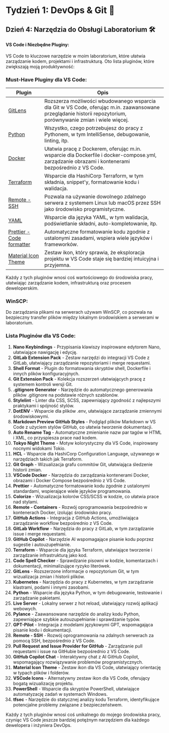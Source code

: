 # Tydzień 1: DevOps & Git 🚀

## Dzień 4: Narzędzia do Obsługi Laboratorium 🛠️

#### **VS Code i Niezbędne Pluginy**:

VS Code to kluczowe narzędzie w moim laboratorium, które ułatwia zarządzanie kodem, projektami i infrastrukturą. Oto lista pluginów, które zwiększają moją produktywność:

### Must-Have Pluginy dla VS Code:

| Plugin | Opis |
|--------|------|
| [GitLens](https://marketplace.visualstudio.com/items?itemName=eamodio.gitlens) | Rozszerza możliwości wbudowanego wsparcia dla Git w VS Code, oferując m.in. zaawansowane przeglądanie historii repozytorium, porównywanie zmian i wiele więcej. |
| [Python](https://marketplace.visualstudio.com/items?itemName=ms-python.python) | Wszystko, czego potrzebujesz do pracy z Pythonem, w tym IntelliSense, debugowanie, linting, itp. |
| [Docker](https://marketplace.visualstudio.com/items?itemName=ms-azuretools.vscode-docker) | Ułatwia pracę z Dockerem, oferując m.in. wsparcie dla Dockerfile i docker-compose.yml, zarządzanie obrazami i kontenerami bezpośrednio z VS Code. |
| [Terraform](https://marketplace.visualstudio.com/items?itemName=hashicorp.terraform) | Wsparcie dla HashiCorp Terraform, w tym składnia, snippet'y, formatowanie kodu i walidacja. |
| [Remote - SSH](https://marketplace.visualstudio.com/items?itemName=ms-vscode-remote.remote-ssh) | Pozwala na używanie dowolnego zdalnego serwera z systemem Linux lub macOS przez SSH jako środowisko programistyczne. |
| [YAML](https://marketplace.visualstudio.com/items?itemName=redhat.vscode-yaml) | Wsparcie dla języka YAML, w tym walidacja, podświetlanie składni, auto-kompletowanie, itp. |
| [Prettier - Code formatter](https://marketplace.visualstudio.com/items?itemName=esbenp.prettier-vscode) | Automatyczne formatowanie kodu zgodnie z ustalonymi zasadami, wspiera wiele języków i frameworków. |
| [Material Icon Theme](https://marketplace.visualstudio.com/items?itemName=pkief.material-icon-theme) | Zestaw ikon, który sprawia, że eksploracja projektu w VS Code staje się bardziej intuicyjna i przyjemna. |

Każdy z tych pluginów wnosi coś wartościowego do środowiska pracy, ułatwiając zarządzanie kodem, infrastrukturą oraz procesem deweloperskim.


### **WinSCP**:

Do zarządzania plikami na serwerach używam WinSCP, co pozwala na bezpieczny transfer plików między lokalnym środowiskiem a serwerami w laboratorium.


### Lista Pluginów dla VS Code:

1. **Nano Keybindings** - Przypisania klawiszy inspirowane edytorem Nano, ułatwiające nawigację i edycję.
2. **GitLab Extension Pack** - Zestaw narzędzi do integracji VS Code z GitLab, ułatwiający zarządzanie repozytoriami i merge requestami.
3. **Shell Format** - Plugin do formatowania skryptów shell, Dockerfile i innych plików konfiguracyjnych.
4. **Git Extension Pack** - Kolekcja rozszerzeń ułatwiających pracę z systemem kontroli wersji Git.
5. **.gitignore Generator** - Narzędzie do automatycznego generowania plików .gitignore na podstawie różnych szablonów.
6. **Stylelint** - Linter dla CSS, SCSS, zapewniający zgodność z najlepszymi praktykami i spójność stylów.
7. **DotENV** - Wsparcie dla plików .env, ułatwiające zarządzanie zmiennymi środowiskowymi.
8. **Markdown Preview GitHub Styles** - Podgląd plików Markdown w VS Code z użyciem stylów GitHub, co ułatwia tworzenie dokumentacji.
9. **Auto Rename Tag** - Automatyczne zmienianie nazw par tagów w HTML i XML, co przyspiesza prace nad kodem.
10. **Tokyo Night Theme** - Motyw kolorystyczny dla VS Code, inspirowany nocnymi widokami Tokio.
11. **HCL** - Wsparcie dla HashiCorp Configuration Language, używanego w narzędziach takich jak Terraform.
12. **Git Graph** - Wizualizacja grafu commitów Git, ułatwiająca śledzenie historii zmian.
13. **VSCode Docker** - Narzędzia do zarządzania kontenerami Docker, obrazami i Docker Compose bezpośrednio z VS Code.
14. **Prettier** - Automatyczne formatowanie kodu zgodnie z ustalonymi standardami, wspierające wiele języków programowania.
15. **Colorize** - Wizualizacja kolorów CSS/SCSS w kodzie, co ułatwia prace nad stylami.
16. **Remote - Containers** - Rozwój oprogramowania bezpośrednio w kontenerach Docker, izolując środowisko pracy.
17. **GitHub Actions** - Integracja z GitHub Actions, umożliwiająca zarządzanie workflow bezpośrednio z VS Code.
18. **GitLab Workflow** - Narzędzia do pracy z GitLab, w tym zarządzanie issue i merge requestami.
19. **GitHub Copilot** - Narzędzie AI wspomagające pisanie kodu poprzez sugestie i autouzupełnianie.
20. **Terraform** - Wsparcie dla języka Terraform, ułatwiające tworzenie i zarządzanie infrastrukturą jako kod.
21. **Code Spell Checker** - Sprawdzanie pisowni w kodzie, komentarzach i dokumentacji, minimalizujące ryzyko literówek.
22. **GitLens** - Rozszerzone informacje o repozytorium Git, w tym wizualizacja zmian i historii plików.
23. **Kubernetes** - Narzędzia do pracy z Kubernetes, w tym zarządzanie klastrami, podami i innymi zasobami.
24. **Python** - Wsparcie dla języka Python, w tym debugowanie, testowanie i zarządzanie pakietami.
25. **Live Server** - Lokalny serwer z hot reload, ułatwiający rozwój aplikacji webowych.
26. **Pylance** - Zaawansowane narzędzie do analizy kodu Python, zapewniające szybkie autouzupełnianie i sprawdzanie typów.
27. **GPT-Pilot** - Integracja z modelami językowymi GPT, wspomagająca pisanie kodu i dokumentacji.
28. **Remote - SSH** - Rozwój oprogramowania na zdalnych serwerach za pomocą SSH, bezpośrednio z VS Code.
29. **Pull Request and Issue Provider for GitHub** - Zarządzanie pull requestami i issue na GitHubie bezpośrednio z VS Code.
30. **GitHub Copilot Chat** - Interaktywny chat z AI GitHub Copilot, wspomagający rozwiązywanie problemów programistycznych.
31. **Material Icon Theme** - Zestaw ikon dla VS Code, ułatwiający orientację w typach plików i folderów.
32. **VSCode Icons** - Alternatywny zestaw ikon dla VS Code, oferujący bogatą wizualizację projektu.
33. **PowerShell** - Wsparcie dla skryptów PowerShell, ułatwiające automatyzację zadań w systemach Windows.
34. **tfsec** - Narzędzie do statycznej analizy kodu Terraform, identyfikujące potencjalne problemy związane z bezpieczeństwem.

Każdy z tych pluginów wnosi coś unikalnego do mojego środowiska pracy, czyniąc VS Code jeszcze bardziej potężnym narzędziem dla każdego dewelopera i inżyniera DevOps.
